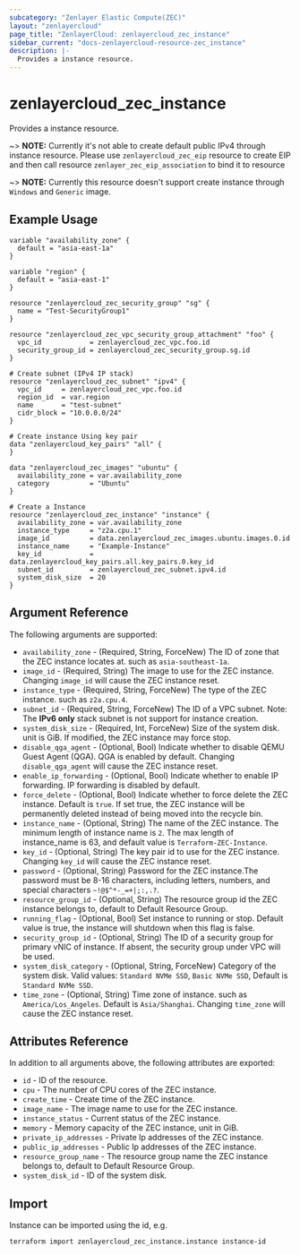 ```yaml
---
subcategory: "Zenlayer Elastic Compute(ZEC)"
layout: "zenlayercloud"
page_title: "ZenlayerCloud: zenlayercloud_zec_instance"
sidebar_current: "docs-zenlayercloud-resource-zec_instance"
description: |-
  Provides a instance resource.
---
```


# zenlayercloud_zec_instance

Provides a instance resource.

~> **NOTE:** Currently it's not able to create default public IPv4 through instance resource. Please use `zenlayercloud_zec_eip` resource to create EIP and then call resource `zenlayer_zec_eip_association` to bind it to resource

~> **NOTE:** Currently this resource doesn't support create instance through `Windows` and `Generic` image.

## Example Usage

```hcl
variable "availability_zone" {
  default = "asia-east-1a"
}

variable "region" {
  default = "asia-east-1"
}

resource "zenlayercloud_zec_security_group" "sg" {
  name = "Test-SecurityGroup1"
}

resource "zenlayercloud_zec_vpc_security_group_attachment" "foo" {
  vpc_id            = zenlayercloud_zec_vpc.foo.id
  security_group_id = zenlayercloud_zec_security_group.sg.id
}

# Create subnet (IPv4 IP stack)
resource "zenlayercloud_zec_subnet" "ipv4" {
  vpc_id     = zenlayercloud_zec_vpc.foo.id
  region_id  = var.region
  name       = "test-subnet"
  cidr_block = "10.0.0.0/24"
}

# Create instance Using key pair
data "zenlayercloud_key_pairs" "all" {
}

data "zenlayercloud_zec_images" "ubuntu" {
  availability_zone = var.availability_zone
  category          = "Ubuntu"
}

# Create a Instance
resource "zenlayercloud_zec_instance" "instance" {
  availability_zone = var.availability_zone
  instance_type     = "z2a.cpu.1"
  image_id          = data.zenlayercloud_zec_images.ubuntu.images.0.id
  instance_name     = "Example-Instance"
  key_id            = data.zenlayercloud_key_pairs.all.key_pairs.0.key_id
  subnet_id         = zenlayercloud_zec_subnet.ipv4.id
  system_disk_size  = 20
}
```

## Argument Reference

The following arguments are supported:

* `availability_zone` - (Required, String, ForceNew) The ID of zone that the ZEC instance locates at. such as `asia-southeast-1a`.
* `image_id` - (Required, String) The image to use for the ZEC instance. Changing `image_id` will cause the ZEC instance reset.
* `instance_type` - (Required, String, ForceNew) The type of the ZEC instance. such as `z2a.cpu.4`.
* `subnet_id` - (Required, String, ForceNew) The ID of a VPC subnet. Note: The **IPv6 only** stack subnet is not support for instance creation.
* `system_disk_size` - (Required, Int, ForceNew) Size of the system disk. unit is GiB. If modified, the ZEC instance may force stop.
* `disable_qga_agent` - (Optional, Bool) Indicate whether to disable QEMU Guest Agent (QGA). QGA is enabled by default. Changing `disable_qga_agent` will cause the ZEC instance reset.
* `enable_ip_forwarding` - (Optional, Bool) Indicate whether to enable IP forwarding. IP forwarding is disabled by default.
* `force_delete` - (Optional, Bool) Indicate whether to force delete the ZEC instance. Default is `true`. If set true, the ZEC instance will be permanently deleted instead of being moved into the recycle bin.
* `instance_name` - (Optional, String) The name of the ZEC instance. The minimum length of instance name is `2`. The max length of instance_name is 63, and default value is `Terraform-ZEC-Instance`.
* `key_id` - (Optional, String) The key pair id to use for the ZEC instance. Changing `key_id` will cause the ZEC instance reset.
* `password` - (Optional, String) Password for the ZEC instance.The password must be 8-16 characters, including letters, numbers, and special characters `~!@$^*-_=+|;:,.?`.
* `resource_group_id` - (Optional, String) The resource group id the ZEC instance belongs to, default to Default Resource Group.
* `running_flag` - (Optional, Bool) Set instance to running or stop. Default value is true, the instance will shutdown when this flag is false.
* `security_group_id` - (Optional, String) The ID of a security group for primary vNIC of instance. If absent, the security group under VPC will be used.
* `system_disk_category` - (Optional, String, ForceNew) Category of the system disk. Valid values: `Standard NVMe SSD`, `Basic NVMe SSD`, Default is `Standard NVMe SSD`.
* `time_zone` - (Optional, String) Time zone of instance. such as `America/Los_Angeles`. Default is `Asia/Shanghai`. Changing `time_zone` will cause the ZEC instance reset.

## Attributes Reference

In addition to all arguments above, the following attributes are exported:

* `id` - ID of the resource.
* `cpu` - The number of CPU cores of the ZEC instance.
* `create_time` - Create time of the ZEC instance.
* `image_name` - The image name to use for the ZEC instance.
* `instance_status` - Current status of the ZEC instance.
* `memory` - Memory capacity of the ZEC instance, unit in GiB.
* `private_ip_addresses` - Private Ip addresses of the ZEC instance.
* `public_ip_addresses` - Public Ip addresses of the ZEC instance.
* `resource_group_name` - The resource group name the ZEC instance belongs to, default to Default Resource Group.
* `system_disk_id` - ID of the system disk.


## Import

Instance can be imported using the id, e.g.

```
terraform import zenlayercloud_zec_instance.instance instance-id
```


